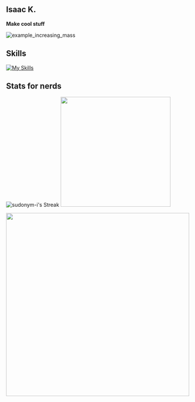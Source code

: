 
## Isaac K.

**Make cool stuff**

![example_increasing_mass](https://github.com/user-attachments/assets/e46cce9b-97fb-445c-b338-9a7baf30197b) 
## Skills
[![My Skills](https://skillicons.dev/icons?i=py,pytorch,tensorflow,cpp,bash,js,react,java,html,cmake,linux,git,netlify,obsidian,raspberrypi,arduino,mysql,flask,nodejs,powershell,css&perline=9)](https://skillicons.dev)
## Stats for nerds
![sudonym-i's Streak](https://github-readme-streak-stats.herokuapp.com/?user=sudonym-i&theme=gruvbox&hide_border=false) 
<a href="https://wakatime.com"><img src="https://wakatime.com/share/@izzzzzy/3cdb898e-f3d0-4415-bdba-600ca59087eb.png" width="300px"/></a>

<a href="https://wakatime.com"><img src="https://wakatime.com/share/@izzzzzy/b8d60f4d-8382-441f-acd8-dd0b3bb5ae62.png" width="500px"/></a>
